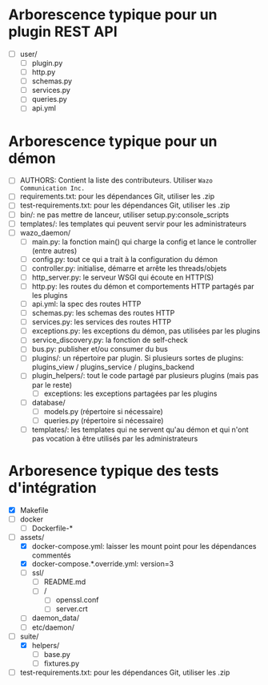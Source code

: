 # Arborescence typique pour un plugin REST API

- [ ] user/
  - [ ] plugin.py
  - [ ] http.py
  - [ ] schemas.py
  - [ ] services.py
  - [ ] queries.py
  - [ ] api.yml

# Arborescence typique pour un démon

- [ ] AUTHORS: Contient la liste des contributeurs. Utiliser `Wazo Communication Inc.`
- [ ] requirements.txt: pour les dépendances Git, utiliser les .zip
- [ ] test-requirements.txt: pour les dépendances Git, utiliser les .zip
- [ ] bin/: ne pas mettre de lanceur, utiliser setup.py:console_scripts
- [ ] templates/: les templates qui peuvent servir pour les administrateurs
- [ ] wazo_daemon/
  - [ ] main.py: la fonction main() qui charge la config et lance le controller (entre autres)
  - [ ] config.py: tout ce qui a trait à la configuration du démon
  - [ ] controller.py: initialise, démarre et arrête les threads/objets
  - [ ] http_server.py: le serveur WSGI qui écoute en HTTP(S)
  - [ ] http.py: les routes du démon et comportements HTTP partagés par les plugins
  - [ ] api.yml: la spec des routes HTTP
  - [ ] schemas.py: les schemas des routes HTTP
  - [ ] services.py: les services des routes HTTP
  - [ ] exceptions.py: les exceptions du démon, pas utilisées par les plugins
  - [ ] service_discovery.py: la fonction de self-check
  - [ ] bus.py: publisher et/ou consumer du bus
  - [ ] plugins/: un répertoire par plugin. Si plusieurs sortes de plugins: plugins_view / plugins_service / plugins_backend
  - [ ] plugin_helpers/: tout le code partagé par plusieurs plugins (mais pas par le reste)
    - [ ] exceptions: les exceptions partagées par les plugins
  - [ ] database/
    - [ ] models.py (répertoire si nécessaire)
    - [ ] queries.py (répertoire si nécessaire)
  - [ ] templates/: les templates qui ne servent qu'au démon et qui n'ont pas vocation à être utilisés par les administrateurs

# Arboresence typique des tests d'intégration

- [X] Makefile
- [ ] docker
  - [ ] Dockerfile-*
- [ ] assets/
  - [X] docker-compose.yml: laisser les mount point pour les dépendances commentés
  - [X] docker-compose.*.override.yml: version=3
  - [ ] ssl/
    - [ ] README.md
    - [ ] <daemon>/
      - [ ] openssl.conf
      - [ ] server.crt
  - [ ] daemon_data/
  - [ ] etc/daemon/
- [ ] suite/
  - [X] helpers/
    - [ ] base.py
    - [ ] fixtures.py
- [ ] test-requirements.txt: pour les dépendances Git, utiliser les .zip
